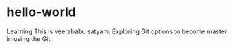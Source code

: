 # hello-world
Learning
This is veerababu satyam. Exploring Git options to become master in using the Git.
